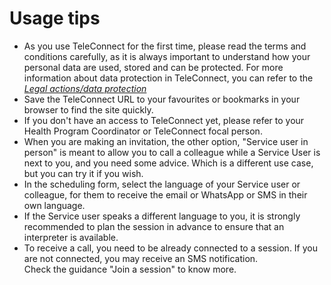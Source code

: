 # Usage tips

* As you use TeleConnect for the first time, please read the terms and conditions carefully, as it is always important to understand how your personal data are used, stored and can be protected. For more information about data protection in TeleConnect, you can refer to the [_Legal actions/data protection_](https://icrc.scenari.eu/~~chain/web/u/itemDynGen/fqkLygWgPp0cWXxPKVUfkB/dkRefDocPre/\(refUri'id\(pseLygWgPp0cWXxPKVUfkB'skin'default'\)/co/!\)id\(pseLygWgPp0cWXxPKVUfkB*3B_Aroot!\)id\(psfLygWgPp0cWXxPKVUfkB*3B_Aroot!\)id\(psfLygWgPp0cWXxPKVUfkB*3B_Aroot!_Nc!\)id\(psfLygWgPp0cWXxPKVUfkB*3B21_Atheme!\)id\(psYLygWgPp0cWXxPKVUfkB*3B_Atheme!\)id\(psYLygWgPp0cWXxPKVUfkB*3B_Atheme!_N10!\)id\(psYLygWgPp0cWXxPKVUfkB*3B76_Atheme!\)id\(psYLygWgPp0cWXxPKVUfkB*3B76_Atheme!_N10!\)id\(psYLygWgPp0cWXxPKVUfkB*3B76_Atheme!_N10!_N2b\)*)
* Save the TeleConnect URL to your favourites or bookmarks in your browser to find the site quickly.
* If you don't have an access to TeleConnect yet, please refer to your Health Program Coordinator or TeleConnect focal person.
* When you are making an invitation, the other option, "Service user in person" is meant to allow you to call a colleague while a Service User is next to you, and you need some advice. Which is a different use case, but you can try it if you wish.
* In the scheduling form, select the language of your Service user or colleague, for them to receive the email or WhatsApp or SMS in their own language.
* If the Service user speaks a different language to you, it is strongly recommended to plan the session in advance to ensure that an interpreter is available.&#x20;
* To receive a call, you need to be already connected to a session. If you are not connected, you may receive an SMS notification. \
  Check the guidance "Join a session" to know more.

